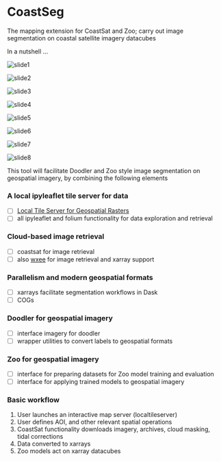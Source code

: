 # CoastSeg
The mapping extension for CoastSat and Zoo; carry out image segmentation on coastal satellite imagery datacubes

In a nutshell ...

![slide1](https://user-images.githubusercontent.com/3596509/144157212-cd37e06f-29d4-4cb9-b91d-da2568e45a39.PNG)

![slide2](https://user-images.githubusercontent.com/3596509/144157226-d3d0d252-27be-47d7-a1c7-8220812c0652.PNG)

![slide3](https://user-images.githubusercontent.com/3596509/144157239-61660733-5c94-40bb-961d-010ea6d26ce7.PNG)

![slide4](https://user-images.githubusercontent.com/3596509/144157265-c1a05e7d-98a4-4f20-8e0d-9664e6e0ad9b.PNG)

![slide5](https://user-images.githubusercontent.com/3596509/144157283-6d28eaf6-ab5a-46c6-9658-a38138ed66f9.PNG)

![slide6](https://user-images.githubusercontent.com/3596509/144157298-b66d352b-28a4-41f0-8bb0-898294114c28.PNG)

![slide7](https://user-images.githubusercontent.com/3596509/144157319-2df04a8f-7dc3-4ce9-84ed-5957bcdc2b37.PNG)

![slide8](https://user-images.githubusercontent.com/3596509/144157327-33b50bfc-6f72-4ec7-9a01-ef86e4dc2bf6.PNG)

This tool will facilitate Doodler and Zoo style image segmentation on geospatial imagery, by combining the following elements

### A local ipyleaflet tile server for data 
- [ ] [Local Tile Server for Geospatial Rasters](https://github.com/banesullivan/localtileserver?s=09#ipyleaflet-tile-layers)
- [ ] all ipyleaflet and folium functionality for data exploration and retrieval

### Cloud-based image retrieval
- [ ] coastsat for image retrieval
- [ ] also [wxee](https://github.com/aazuspan/wxee) for image retrieval and xarray support

### Parallelism and modern geospatial formats
- [ ] xarrays facilitate segmentation workflows in Dask
- [ ] COGs

### Doodler for geospatial imagery
- [ ] interface imagery for doodler
- [ ] wrapper utilities to convert labels to geospatial formats

### Zoo for geospatial imagery
- [ ] interface for preparing datasets for Zoo model training and evaluation
- [ ] interface for applying trained models to geospatial imagery

### Basic workflow

1. User launches an interactive map server (localtileserver)
2. User defines AOI, and other relevant spatial operations
3. CoastSat functionality downloads imagery, archives, cloud masking, tidal corrections
4. Data converted to xarrays
5. Zoo models act on xarray datacubes
